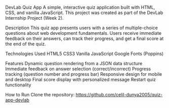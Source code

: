 DevLab Quiz App
A simple, interactive quiz application built with HTML, CSS, and vanilla JavaScript. This project was created as part of the DevLab Internship Project (Week 2).

Description
This quiz app presents users with a series of multiple-choice questions about web development fundamentals. Users receive immediate feedback on their answers, can track their progress, and get a final score at the end of the quiz.

Technologies Used
HTML5
CSS3
Vanilla JavaScript
Google Fonts (Poppins)

Features
Dynamic question rendering from a JSON data structure
Immediate feedback on answer selection (correct/incorrect)
Progress tracking (question number and progress bar)
Responsive design for mobile and desktop
Final score display with personalized message
Restart quiz functionality

How to Run
Clone the repository:
https://github.com/celil-dunya2005/quiz-app-devlab